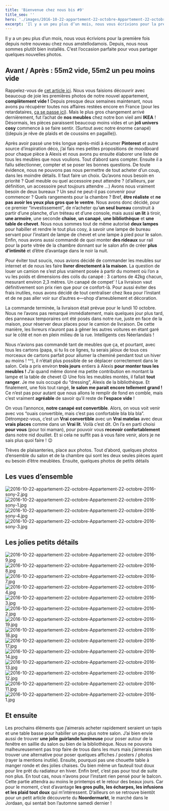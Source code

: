 ```yaml
---
title: 'Bienvenue chez nous bis #9'
title_seo: ''
hero: './images/2016-10-22-appartement-22-octobre-Appartement-22-octobre-2016-16.jpg'
excerpt: 'Il y a un peu plus d’un mois, nous vous écrivions pour la première fois depuis notre nouveau chez nous amstellodamois. Depuis, nous nous sommes plutôt bien installés. C’est l’occasion parfaite pour vous partager quelques nouvelles photos. Avant / Après : 55m2 vide, 55m2 un peu moins vide Rappelez-vous de cet article ici. Nous vous'
---
```


Il y a un peu plus d’un mois, nous vous écrivions pour la première fois depuis notre nouveau chez nous amstellodamois. Depuis, nous nous sommes plutôt bien installés. C’est l’occasion parfaite pour vous partager quelques nouvelles photos.

## Avant / Après : 55m2 vide, 55m2 un peu moins vide

Rappelez-vous de [cet article ici](bienvenue-chez-nous/). Nous vous faisions découvrir avec beaucoup de joie les premières photos de notre nouvel appartement, **complètement vide !**
Depuis presque deux semaines maintenant, nous avons pu récupérer toutes nos affaires restées encore en France (pour les retardataires, [ça se passe ici](vlog-demenagement/)). Mais le plus gros changement arrivé dernièrement, fut l’achat de **nos meubles** chez notre bon vieil ami **IKEA** ! Désormais, les pièces paraissent beaucoup moins vides et un **joli univers cosy** commence à se faire sentir. (Surtout avec notre énorme canapé) ((depuis je rêve de plaids et de coussins en pagaille)).

Après avoir passé une très longue après-midi à écumer **Pinterest** et autre source d’inspiration déco, j’ai fais mes petites propositions de moodboard pour chaque pièce à Alexis et nous avons pu ensuite élaborer une liste de tous les meubles que nous voulions. Tout d’abord sans compter. Ensuite il a fallu sélectionner, compter et se poser les bonnes questions. De toute évidence, nous ne pouvons pas nous permettre de tout acheter d’un coup, dans les moindre détails. Il faut faire un choix. Qu’avons nous besoin en priorité ? Quel meuble ou quel accessoire peut attendre ? (d’ailleurs, par définition, un accessoire peut toujours attendre ...) Avons nous vraiment besoin de deux bureaux ? Un seul ne peut-il pas convenir pour commencer ? Quels rangements pour la chambre ? Bref, **être réaliste** et **ne pas avoir les yeux plus gros que le ventre**. Nous avons donc décidé, pour ce premier “investissement”, de n’acheter qu’**un seul bureau** construit à partir d’une planche, d’un tréteau et d’une console, mais aussi **un lit** à tiroir, **une armoire**, une seconde **chaise**, **un canapé**, **une bibliothèque** et **une table de chevet**. Nous nous sommes tout de même autorisé **deux lampes** pour habiller et rendre le tout plus cosy, à savoir une lampe de bureau servant pour l’instant de lampe de chevet et une lampe à pied pour le salon. Enfin, nous avons aussi commandé de quoi monter **des rideaux** sur rail pour la porte vitrée de la chambre donnant sur le salon afin de créer **plus d’intimité** et d’être d’avantage dans le noir la nuit.

Pour éviter tout soucis, nous avions décidé de commander les meubles sur internet et de nous les faire **livrer directement à la maison**. La question de louer un camion ne s’est plus vraiment posée à partir du moment où l’on a vu les poids et dimensions des colis du canapé : 3 cartons de 42kg chacun, mesurant environ 2,3 mètres. Un canapé de compet’ ! La livraison vaut définitivement son prix rien que pour ce confort-là. Pour aussi éviter des frais inutiles, nous avons décidé de tout centraliser chez Ikea pour l’instant et de ne pas aller voir sur d’autres e—shop d’ameublement et décoration.

La commande terminée, la livraison était prévue pour le lundi 10 octobre. Nous ne l’avons pas remarqué immédiatement, mais quelques jour plus tard, des panneaux temporaires ont été posés dans notre rue, juste en face de la maison, pour réserver deux places pour le camion de livraison. De cette manière, les livreurs n’auront pas à gêner les autres voitures en étant garé sur le côté et non en plein milieu de la rue. Intelligents ces Néerlandais !

Nous n’avions pas commandé tant de meubles que ça, et pourtant, avec tous les cartons (papa, si tu lis ce lignes, tu serais jaloux de tous ces morceaux de cartons parfait pour allumer la cheminé pendant tout un hiver au moins ! ^^), il n’était plus possible de se déplacer correctement dans le salon. Cela a pris environ **trois jours** entiers à Alexis **pour monter tous les meubles !** J’ai quand même donné ma petite contribution en montant la lampe et la table de chevet 😉
Une fois les meubles montés, il fallait **tout ranger**. Je me suis occupé du “dressing”, Alexis de la bibliothèque. Et finalement, une fois tout rangé, **le salon me parait encore tellement grand !** Ce n’est pas pour autant que nous allons le remplir de fond en comble, mais c’est vraiment **agréable** de savoir qu’il reste de **l’espace vide** !

On vous l’annonce, **notre canapé est convertible**. Alors, on vous voit venir avec vos “ouais convertible, mais c’est pas confortable bla bla bla”. Détrompez-vous, c’est un **Vrai convertible** avec un **Vrai matelas** avec deux **vrais places** comme dans un **Vrai lit**. Voilà c’est dit. On l’a en parti choisi **pour vous** (pour toi maman), pour pouvoir vous **recevoir confortablement** dans notre nid douillet. Et si cela ne suffit pas à vous faire venir, alors je ne sais plus quoi faire ! 😉

Trèves de plaisanteries, place aux photos. Tout d’abord, quelques photos d’ensemble du salon et de la chambre qui sont les deux seules pièces ayant eu besoin d’être meublées. Ensuite, quelques photos de petits détails

## Les vues d’ensemble

<gallery>
<img alt="2016-10-22-appartement-22-octobre-Appartement-22-octobre-2016-sony-2.jpg" src="./images/2016-10-22-appartement-22-octobre-Appartement-22-octobre-2016-sony-2.jpg">
<img alt="2016-10-22-appartement-22-octobre-Appartement-22-octobre-2016-sony-1.jpg" src="./images/2016-10-22-appartement-22-octobre-Appartement-22-octobre-2016-sony-1.jpg">
<img alt="2016-10-22-appartement-22-octobre-Appartement-22-octobre-2016-sony-4.jpg" src="./images/2016-10-22-appartement-22-octobre-Appartement-22-octobre-2016-sony-4.jpg">
<img alt="2016-10-22-appartement-22-octobre-Appartement-22-octobre-2016-sony-3.jpg" src="./images/2016-10-22-appartement-22-octobre-Appartement-22-octobre-2016-sony-3.jpg">
</gallery>

## Les jolies petits détails

<gallery>
<img alt="2016-10-22-appartement-22-octobre-Appartement-22-octobre-2016-9.jpg" src="./images/2016-10-22-appartement-22-octobre-Appartement-22-octobre-2016-9.jpg">
<img alt="2016-10-22-appartement-22-octobre-Appartement-22-octobre-2016-8.jpg" src="./images/2016-10-22-appartement-22-octobre-Appartement-22-octobre-2016-8.jpg">
<img alt="2016-10-22-appartement-22-octobre-Appartement-22-octobre-2016-7.jpg" src="./images/2016-10-22-appartement-22-octobre-Appartement-22-octobre-2016-7.jpg">
<img alt="2016-10-22-appartement-22-octobre-Appartement-22-octobre-2016-4.jpg" src="./images/2016-10-22-appartement-22-octobre-Appartement-22-octobre-2016-4.jpg">
<img alt="2016-10-22-appartement-22-octobre-Appartement-22-octobre-2016-3.jpg" src="./images/2016-10-22-appartement-22-octobre-Appartement-22-octobre-2016-3.jpg">
<img alt="2016-10-22-appartement-22-octobre-Appartement-22-octobre-2016-2.jpg" src="./images/2016-10-22-appartement-22-octobre-Appartement-22-octobre-2016-2.jpg">
<img alt="2016-10-22-appartement-22-octobre-Appartement-22-octobre-2016-19.jpg" src="./images/2016-10-22-appartement-22-octobre-Appartement-22-octobre-2016-19.jpg">
<img alt="2016-10-22-appartement-22-octobre-Appartement-22-octobre-2016-18.jpg" src="./images/2016-10-22-appartement-22-octobre-Appartement-22-octobre-2016-18.jpg">
<img alt="2016-10-22-appartement-22-octobre-Appartement-22-octobre-2016-17.jpg" src="./images/2016-10-22-appartement-22-octobre-Appartement-22-octobre-2016-17.jpg">
<img alt="2016-10-22-appartement-22-octobre-Appartement-22-octobre-2016-14.jpg" src="./images/2016-10-22-appartement-22-octobre-Appartement-22-octobre-2016-14.jpg">
<img alt="2016-10-22-appartement-22-octobre-Appartement-22-octobre-2016-13.jpg" src="./images/2016-10-22-appartement-22-octobre-Appartement-22-octobre-2016-13.jpg">
<img alt="2016-10-22-appartement-22-octobre-Appartement-22-octobre-2016-12.jpg" src="./images/2016-10-22-appartement-22-octobre-Appartement-22-octobre-2016-12.jpg">
<img alt="2016-10-22-appartement-22-octobre-Appartement-22-octobre-2016-11.jpg" src="./images/2016-10-22-appartement-22-octobre-Appartement-22-octobre-2016-11.jpg">
<img alt="2016-10-22-appartement-22-octobre-Appartement-22-octobre-2016-1.jpg" src="./images/2016-10-22-appartement-22-octobre-Appartement-22-octobre-2016-1.jpg">
</gallery>

## Et ensuite

Les prochains éléments que j’aimerais acheter rapidement seraient un tapis et une table basse pour habiller un peu plus notre salon. J’ai bien envie aussi de trouver **une jolie guirlande lumineuse** pour poser autour de la fenêtre en saillie du salon ou bien de la bibliothèque. Nous ne pouvons malheureusement pas trop faire de trous dans les murs mais j’aimerais bien trouver une alternative pour poser quelques affiches / posters / photos (rayer la mentions inutile). Ensuite, pourquoi pas une chouette table à manger ronde et des jolies chaises. Ou bien même un fauteuil tout doux pour lire prêt du radiateur en hiver. Enfin bref, c’est pas pour tout de suite non plus.
En tout cas, nous n’avons pour l’instant rien pensé pour le balcon. Cette partie attendra au moins le printemps et le retour des beaux jours. Car pour le moment, c’est d’avantage **les gros pulls, les écharpes, les infusions et les plaid tout doux** qui m’intéressent. D’ailleurs on se retrouve bientôt pour un petit article découverte du **Noordermarkt**, le marché dans le Jordaan, qui sentait bon l’automne samedi dernier !
